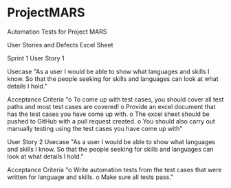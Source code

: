 # ProjectMARS
Automation Tests for Project MARS

User Stories and Defects Excel Sheet

Sprint 1
User Story 1

Usecase
"As a user I would be able to show what languages and skills I know.
So that the people seeking for skills and languages can look at what details I hold."

Acceptance Criteria
"o To come up with test cases, you should cover all test paths and most test cases are covered!
o Provide an excel document that has the test cases you have come up with.
o The excel sheet should be pushed to GitHub with a pull request created.
o You should also carry out manually testing using the test cases you have come up with"

User Story 2
Usecase
"As a user I would be able to show what languages and skills I know.
So that the people seeking for skills and languages can look at what details I hold."

Acceptance Criteria
"o Write automation tests from the test cases that were written for language and skills.
o Make sure all tests pass."




